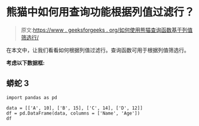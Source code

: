 # 熊猫中如何用查询功能根据列值过滤行？

> 原文:[https://www . geeksforgeeks . org/如何使用熊猫查询函数基于列值筛选行/](https://www.geeksforgeeks.org/how-to-filter-rows-based-on-column-values-with-query-function-in-pandas/)

在本文中，让我们看看如何根据列值过滤行。查询函数可用于根据列值筛选行。

**考虑以下数据框:**

## 蟒蛇 3

```
import pandas as pd

data = [['A', 10], ['B', 15], ['C', 14], ['D', 12]] 
df = pd.DataFrame(data, columns = ['Name', 'Age'])
df
```